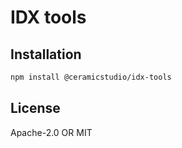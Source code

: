 # IDX tools

## Installation

```sh
npm install @ceramicstudio/idx-tools
```

## License

Apache-2.0 OR MIT
